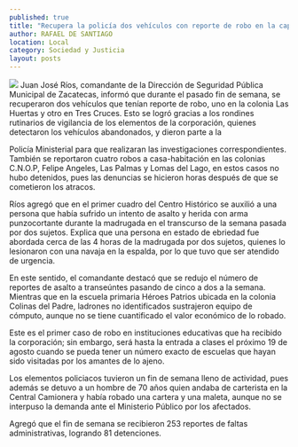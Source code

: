 ```yaml
---
published: true
title: "Recupera la policía dos vehículos con reporte de robo en la capital: Ríos"
author: RAFAEL DE SANTIAGO
location: Local
category: Sociedad y Justicia
layout: posts
---
```


![](http://i.imgur.com/vhpCZG0m.jpg)
Juan José Ríos, comandante de la Dirección de Seguridad Pública Municipal de Zacatecas, informó que durante el pasado fin de semana, se recuperaron dos vehículos que tenían reporte de robo, uno en la colonia Las Huertas y otro en Tres Cruces.
Esto se logró gracias a los rondines rutinarios de vigilancia de los elementos de la corporación, quienes detectaron los vehículos abandonados, y dieron parte a la 

Policía Ministerial para que realizaran las investigaciones correspondientes.
También se reportaron cuatro robos a casa-habitación en las colonias C.N.O.P, Felipe Angeles, Las Palmas y Lomas del Lago, en estos casos no hubo detenidos, pues las denuncias se hicieron horas después de que se cometieron los atracos.

Ríos agregó que en el primer cuadro del Centro Histórico se auxilió a una persona que había sufrido un intento de asalto y herida con arma punzocortante durante la madrugada en el transcurso de la semana pasada por dos sujetos. 
Explica que una persona en estado de ebriedad fue abordada cerca de las 4 horas de la madrugada por dos sujetos, quienes lo lesionaron con una navaja en la espalda, por lo que tuvo que ser atendido de urgencia.

En este sentido, el comandante destacó que se redujo el número de reportes de asalto a transeúntes pasando de cinco a dos a la semana. 
Mientras que en la escuela primaria Héroes Patrios ubicada en la colonia Colinas del Padre, ladrones no identificados sustrajeron equipo de cómputo, aunque no se tiene cuantificado el valor económico de lo robado.

Este es el primer caso de robo en instituciones educativas que ha recibido la corporación; sin embargo, será hasta la entrada a clases el próximo 19 de agosto cuando se pueda tener un número exacto de escuelas que hayan sido visitadas por los amantes de lo ajeno.

Los elementos policiacos tuvieron un fin de semana lleno de actividad, pues además se detuvo a un hombre de 70 años quien andaba de carterista en la Central Camionera y había robado una cartera y una maleta, aunque no se interpuso la demanda ante el Ministerio Público por los afectados.

Agregó que el fin de semana se recibieron 253 reportes de faltas administrativas, logrando 81 detenciones.
